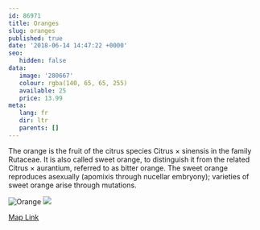 ```yaml
---
id: 86971
title: Oranges
slug: oranges
published: true
date: '2018-06-14 14:47:22 +0000'
seo:
   hidden: false
data:
   image: '280667'
   colour: rgba(140, 65, 65, 255)
   available: 25
   price: 13.99
meta:
   lang: fr
   dir: ltr
   parents: []
---
```


The orange is the fruit of the citrus species Citrus &times; sinensis in the family Rutaceae. It is also called sweet orange, to distinguish it from the related Citrus &times; aurantium, referred to as bitter orange. The sweet orange reproduces asexually (apomixis through nucellar embryony); varieties of sweet orange arise through mutations.

<!--{% gallery %}-->
![Orange](/3015/1525263107-orange-1.jpg)
![](/3015/1525263109-orange-2.jpg)
<!--{% endgallery %}-->

<!--{% map %}-->
[Map Link](geo:40.7449698,-73.99525519999997)
<!--{% endmap %}-->